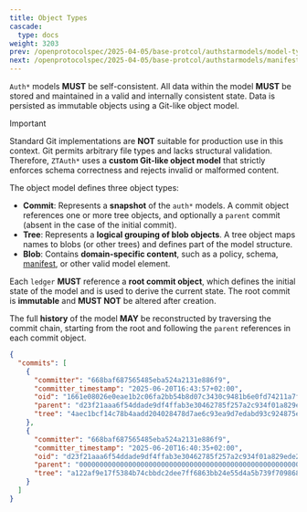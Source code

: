 ```yaml
---
title: Object Types
cascade:
  type: docs
weight: 3203
prev: /openprotocolspec/2025-04-05/base-protcol/authstarmodels/model-types
next: /openprotocolspec/2025-04-05/base-protcol/authstarmodels/manifest-blob
---
```


`Auth*` models **MUST** be self-consistent. All data within the model **MUST** be stored and maintained in a valid and internally consistent state. Data is persisted as immutable objects using a Git-like object model.

> [!IMPORTANT]
> Standard Git implementations are **NOT** suitable for production use in this context. Git permits arbitrary file types and lacks structural validation. Therefore, `ZTAuth*` uses a **custom Git-like object model** that strictly enforces schema correctness and rejects invalid or malformed content.

The object model defines three object types:

- **Commit**: Represents a **snapshot** of the `auth*` models. A commit object references one or more tree objects, and optionally a `parent` commit (absent in the case of the initial commit).
- **Tree**: Represents a **logical grouping of blob objects**. A tree object maps names to blobs (or other trees) and defines part of the model structure.
- **Blob**: Contains **domain-specific content**, such as a policy, schema, [manifest](/openprotocolspec/2025-04-05/base-protcol/authstarmodels/manifest), or other valid model element.

Each `ledger` **MUST** reference a **root commit object**, which defines the initial state of the model and is used to derive the current state. The root commit is **immutable** and **MUST NOT** be altered after creation.

The full **history** of the model **MAY** be reconstructed by traversing the commit chain, starting from the root and following the `parent` references in each commit object.

```json
{
  "commits": [
    {
      "committer": "668baf687565485eba524a2131e886f9",
      "committer_timestamp": "2025-06-20T16:43:57+02:00",
      "oid": "1661e08026e0eae1b2c06fa2bb54b8d07c3430c9481b6e0fd74211a7f4ab7d9c",
      "parent": "d23f21aaa6f54ddade9df4ffab3e30462785f257a2c934f01a829ede2f0eaa03",
      "tree": "4aec1bcf14c78b4aadd204028478d7ae6c93ea9d7edabd93c924875e394a8f05"
    },
    {
      "committer": "668baf687565485eba524a2131e886f9",
      "committer_timestamp": "2025-06-20T16:40:35+02:00",
      "oid": "d23f21aaa6f54ddade9df4ffab3e30462785f257a2c934f01a829ede2f0eaa03",
      "parent": "0000000000000000000000000000000000000000000000000000000000000000",
      "tree": "a122af9e17f5384b74cbbdc2dee7ff6863bb24e55d4a5b739f7098686ef34fec"
    }
  ]
}
```
